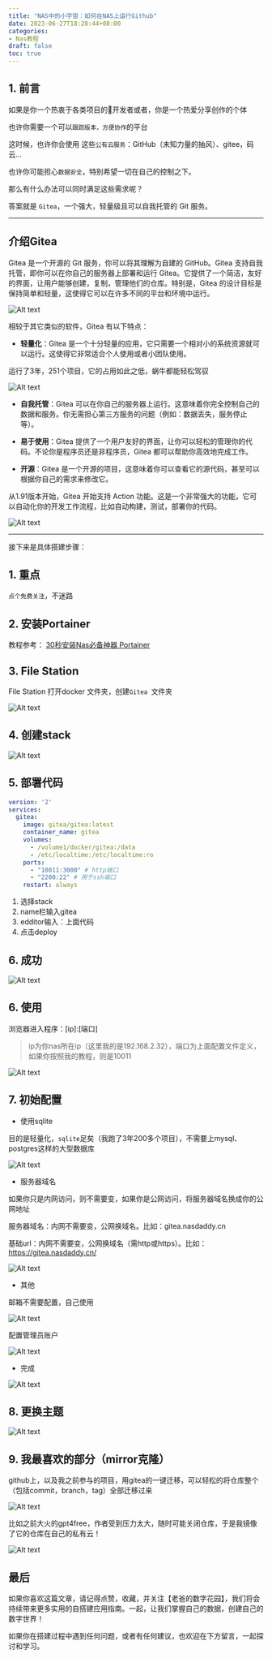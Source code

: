 ```yaml
---
title: "NAS中的小宇宙：如何在NAS上运行Github"
date: 2023-06-27T18:28:44+08:00
categories:
- Nas教程
draft: false
toc: true
---
```


## 1. 前言

如果是你一个热衷于各类项目的🐍开发者或者，你是一个热爱分享创作的个体

也许你需要一个可以`跟踪版本，方便协作`的平台

这时候，也许你会使用 这些`公有云服务`：GitHub（未知力量的抽风）、gitee，码云...

也许你可能担心`数据安全`，特别希望一切在自己的控制之下。

那么有什么办法可以同时满足这些需求呢？

答案就是 `Gitea`，一个强大，轻量级且可以自我托管的 Git 服务。

---

## 介绍Gitea

Gitea 是一个开源的 Git 服务，你可以将其理解为自建的 GitHub。Gitea 支持自我托管，即你可以在你自己的服务器上部署和运行 Gitea。它提供了一个简洁，友好的界面，让用户能够创建，复制，管理他们的仓库。特别是，Gitea 的设计目标是保持简单和轻量，这使得它可以在许多不同的平台和环境中运行。

![Alt text](https://img-nasdaddy.liuxingoo.cn/202306100932342.png "Pic")

相较于其它类似的软件，Gitea 有以下特点：

- **轻量化**：Gitea 是一个十分轻量的应用，它只需要一个相对小的系统资源就可以运行。这使得它非常适合个人使用或者小团队使用。

运行了3年，251个项目，它的占用如此之低，蜗牛都能轻松驾驭

![Alt text](https://img-nasdaddy.liuxingoo.cn/202306100935404.png "Pic")

- **自我托管**：Gitea 可以在你自己的服务器上运行。这意味着你完全控制自己的数据和服务。你无需担心第三方服务的问题（例如：数据丢失，服务停止等）。
- **易于使用**：Gitea 提供了一个用户友好的界面，让你可以轻松的管理你的代码。不论你是程序员还是非程序员，Gitea 都可以帮助你高效地完成工作。

- **开源**：Gitea 是一个开源的项目，这意味着你可以查看它的源代码，甚至可以根据你自己的需求来修改它。

从1.91版本开始，Gitea 开始支持 Action 功能。这是一个非常强大的功能，它可以自动化你的开发工作流程，比如自动构建，测试，部署你的代码。

![Alt text](https://img-nasdaddy.liuxingoo.cn/202306100939541.png "Pic")



---

接下来是具体搭建步骤：

## 1. 重点

`点个免费关注`，不迷路

## 2. 安装Portainer

教程参考：
[30秒安装Nas必备神器 Portainer](/posts/install-portainer-in-nas/)

##  3. File Station

File Station 打开docker 文件夹，创建`Gitea `文件夹

![Alt text](https://img-nasdaddy.liuxingoo.cn/202306100941410.png "Pic")

## 4. 创建stack

![Alt text](https://img-nasdaddy.liuxingoo.cn/img/202306061552130.png "Pic")

## 5.  部署代码

```yaml
version: '2'
services:
  gitea:
    image: gitea/gitea:latest
    container_name: gitea
    volumes:
      - /volume1/docker/gitea:/data
      - /etc/localtime:/etc/localtime:ro
    ports:
      - "10011:3000" # http端口
      - "2200:22" # 用于ssh端口
    restart: always
```

1. 选择stack
2. name栏输入gitea
3. edditor输入：上面代码
4. 点击deploy

## 6. 成功

![Alt text](https://img-nasdaddy.liuxingoo.cn/img/202306061556495.png "Pic")



## 6. 使用

浏览器进入程序：[ip]:[端口]

> ip为你nas所在ip（这里我的是192.168.2.32），端口为上面配置文件定义，如果你按照我的教程，则是10011

![Alt text](https://img-nasdaddy.liuxingoo.cn/202306100948705.png "Pic")

## 7. 初始配置

- 使用sqlite

目的是轻量化，`sqlite`足矣（我跑了3年200多个项目），不需要上mysql、postgres这样的大型数据库

![Alt text](https://img-nasdaddy.liuxingoo.cn/202306100949012.png "Pic")



- 服务器域名

如果你只是内网访问，则不需要变，如果你是公网访问，将服务器域名换成你的公网地址

服务器域名：内网不需要变，公网换域名。比如：gitea.nasdaddy.cn

基础url：内网不需要变，公网换域名（需http或https）。比如：https://gitea.nasdaddy.cn/



![Alt text](https://img-nasdaddy.liuxingoo.cn/202306100954477.png "Pic")

- 其他

邮箱不需要配置，自己使用

![Alt text](https://img-nasdaddy.liuxingoo.cn/202306100957267.png "Pic")

配置管理员账户

![Alt text](https://img-nasdaddy.liuxingoo.cn/202306100959307.png "Pic")



- 完成

![Alt text](https://img-nasdaddy.liuxingoo.cn/202306100959159.png "Pic")

## 8. 更换主题

![Alt text](https://img-nasdaddy.liuxingoo.cn/202306101002925.png "Pic")



## 9. 我最喜欢的部分（mirror克隆）

github上，以及我之前参与的项目，用gitea的一键迁移，可以轻松的将仓库整个（包括commit，branch，tag）全部迁移过来

![Alt text](https://img-nasdaddy.liuxingoo.cn/202306101004251.png "Pic")



比如之前大火的gpt4free，作者受到压力太大，随时可能关闭仓库，于是我镜像了它的仓库在自己的私有云！

![Alt text](https://img-nasdaddy.liuxingoo.cn/202306101006053.png "Pic")



## 最后

如果你喜欢这篇文章，请记得点赞，收藏，并关注【老爸的数字花园】，我们将会持续带来更多实用的自搭建应用指南。一起，让我们掌握自己的数据，创建自己的数字世界！

如果你在搭建过程中遇到任何问题，或者有任何建议，也欢迎在下方留言，一起探讨和学习。